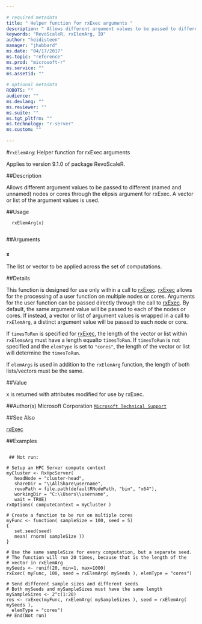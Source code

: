 ```yaml
--- 
 
# required metadata 
title: " Helper function for rxExec arguments " 
description: " Allows different argument values to be passed to different (named and unnamed) nodes or cores through the elipsis argument for rxExec. A vector or list of the argument values is used. " 
keywords: "RevoScaleR, rxElemArg, IO" 
author: "heidisteen" 
manager: "jhubbard" 
ms.date: "04/17/2017" 
ms.topic: "reference" 
ms.prod: "microsoft-r" 
ms.service: "" 
ms.assetid: "" 
 
# optional metadata 
ROBOTS: "" 
audience: "" 
ms.devlang: "" 
ms.reviewer: "" 
ms.suite: "" 
ms.tgt_pltfrm: "" 
ms.technology: "r-server" 
ms.custom: "" 
 
--- 
```

 
 
 #`rxElemArg`:  Helper function for rxExec arguments 

 Applies to version 9.1.0 of package RevoScaleR.
 
 ##Description
 
Allows different argument values to be passed to different (named and unnamed) nodes or cores through
the elipsis argument for rxExec. A vector or list of the argument values is used.
 
 
 
 ##Usage

```   
  rxElemArg(x)
 
```
 
 
 ##Arguments

   
  
 ### `x`
 The list or vector to be applied across the set of computations. 
  
 
 
 
 ##Details
 
This function is designed for use only within a call to [rxExec](rxExec.md).  [rxExec](rxExec.md)
allows for the processing of a user function on multiple nodes or cores.  Arguments
for the user function can be passed directly through the call to [rxExec](rxExec.md).  By default,
the same argument value will be passed to each of the nodes or cores.  If instead, 
a vector or list of argument values is wrapped in a call to `rxElemArg`, 
a distinct argument value will be passed to each node or core.  

If `timesToRun` is specified for [rxExec](rxExec.md), the length of the vector or 
list within `rxElemsArg` must have a length equalto `timesToRun`. If `timesToRun` 
is not specified and the `elemType` is set to `"cores"`, the length of the vector 
or list will determine the `timesToRun`. 

If `elemArgs` is used in addition to the `rxElemArg` function, the length of both
lists/vectors must be the same.
 
 
 ##Value
 
x is returned with attributes modified for use by rxExec.
 
 ##Author(s)
 Microsoft Corporation [`Microsoft Technical Support`](https://go.microsoft.com/fwlink/?LinkID=698556&clcid=0x409)
 
 
 ##See Also
 
[rxExec](rxExec.md)
   
 
 ##Examples

 ```
   
  ## Not run:
 
# Setup an HPC Server compute context
myCluster <- RxHpcServer(
    headNode = "cluster-head", 
    shareDir = "\\AllShare\username",
    revoPath = file.path(defaultRNodePath, "bin", "x64"), 
    workingDir = "C:\\Users\\username", 
    wait = TRUE)
rxOptions( computeContext = myCluster )

# Create a function to be run on multiple cores
myFunc <- function( sampleSize = 100, seed = 5)
{
	set.seed(seed)
	mean( rnorm( sampleSize ))
}	

# Use the same sampleSize for every computation, but a separate seed.
# The function will run 20 times, because that is the length of the
# vector in rxElemArg
mySeeds <- runif(20, min=1, max=1000)
rxExec( myFunc, 100, seed = rxElemArg( mySeeds ), elemType = "cores")

# Send different sample sizes and different seeds
# Both mySeeds and mySampleSizes must have the same length
mySampleSizes <- 2^c(1:20)
res <- rxExec(myFunc, rxElemArg( mySampleSizes ), seed = rxElemArg( mySeeds ),
   elemType = "cores")
 ## End(Not run) 
  
 
```
 
 
